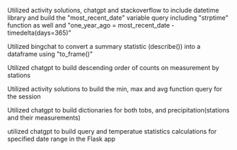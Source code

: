 Utilized activity solutions, chatgpt and stackoverflow to include datetime library and build the "most_recent_date" variable query including "strptime" function as well and "one_year_ago = most_recent_date - timedelta(days=365)"

Utilized bingchat to convert a summary statistic (describe()) into a dataframe using "to_frame()"

Utilized chatgpt to build descending order of counts on measurement by stations

Utilized activity solutions to build the min, max and avg function query for the session

Utilized chatgpt to build dictionaries for both tobs, and precipitation(stations and their measurements)

utilized chatgpt to build query and temperatue statistics calculations for specified date range in the Flask app
